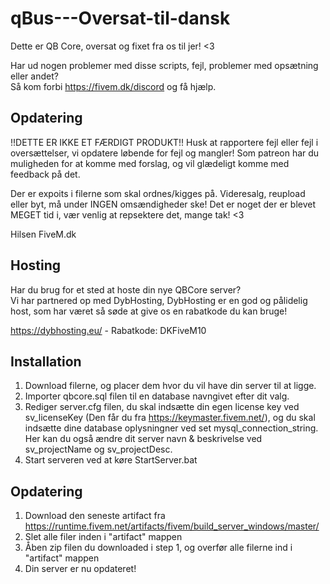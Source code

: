 # qBus---Oversat-til-dansk
Dette er QB Core, oversat og fixet fra os til jer! &lt;3

Har ud nogen problemer med disse scripts, fejl, problemer med opsætning eller andet?  
Så kom forbi https://fivem.dk/discord og få hjælp.

## Opdatering
!!DETTE ER IKKE ET FÆRDIGT PRODUKT!!
Husk at rapportere fejl eller fejl i oversættelser, vi opdatere løbende for fejl og mangler!
Som patreon har du muligheden for at komme med forslag, og vil glædeligt komme med feedback på det. 

Der er expoits i filerne som skal ordnes/kigges på. Videresalg, reupload eller byt, må under INGEN omsændigheder ske! Det er noget der er blevet MEGET tid i, vær venlig at repsektere det, mange tak! <3

Hilsen FiveM.dk

## Hosting
Har du brug for et sted at hoste din nye QBCore server?  
Vi har partnered op med DybHosting, DybHosting er en god og pålidelig host, som har været så søde at give os en rabatkode du kan bruge!  

https://dybhosting.eu/ - Rabatkode: DKFiveM10

## Installation
1. Download filerne, og placer dem hvor du vil have din server til at ligge.
2. Importer qbcore.sql filen til en database navngivet efter dit valg.
3. Rediger server.cfg filen, du skal indsætte din egen license key ved sv_licenseKey (Den får du fra https://keymaster.fivem.net/), og du skal indsætte dine database oplysningner ved set mysql_connection_string. Her kan du også ændre dit server navn & beskrivelse ved sv_projectName og sv_projectDesc.
4. Start serveren ved at køre StartServer.bat

## Opdatering
1. Download den seneste artifact fra https://runtime.fivem.net/artifacts/fivem/build_server_windows/master/
2. Slet alle filer inden i "artifact" mappen
3. Åben zip filen du downloaded i step 1, og overfør alle filerne ind i "artifact" mappen
4. Din server er nu opdateret!
